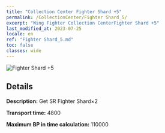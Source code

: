 ```yaml
---
title: "Collection Center Fighter Shard +5"
permalink: /CollectionCenter/Fighter Shard_5/
excerpt: "Wing Fighter Collection CenterFighter Shard +5"
last_modified_at: 2023-07-25
locale: en
ref: "Fighter Shard_5.md"
toc: false
classes: wide
---
```



![Fighter Shard +5](/images/cc/CC_Fighter_Shard_5.png)

## Details

  **Description:** Get SR Fighter Shard×2

  **Transport time:** 4800

  **Maximum BP in time calculation:** 110000

